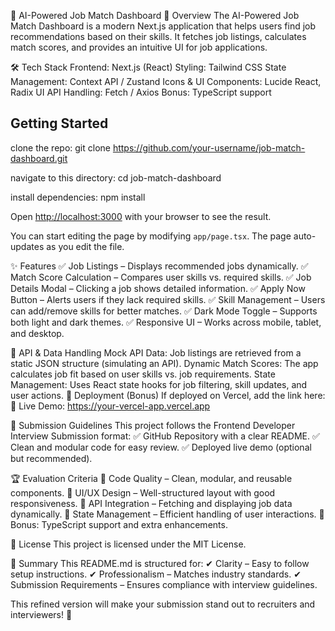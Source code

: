 📌 AI-Powered Job Match Dashboard
🚀 Overview
The AI-Powered Job Match Dashboard is a modern Next.js application that helps users find job recommendations based on their skills. It fetches job listings, calculates match scores, and provides an intuitive UI for job applications.

🛠 Tech Stack
Frontend: Next.js (React)
Styling: Tailwind CSS
State Management: Context API / Zustand
Icons & UI Components: Lucide React, Radix UI
API Handling: Fetch / Axios
Bonus: TypeScript support

## Getting Started
clone the repo:
git clone https://github.com/your-username/job-match-dashboard.git

navigate to this directory:
cd job-match-dashboard

install dependencies:
npm install


Open [http://localhost:3000](http://localhost:3000) with your browser to see the result.

You can start editing the page by modifying `app/page.tsx`. The page auto-updates as you edit the file.

✨ Features
✅ Job Listings – Displays recommended jobs dynamically.
✅ Match Score Calculation – Compares user skills vs. required skills.
✅ Job Details Modal – Clicking a job shows detailed information.
✅ Apply Now Button – Alerts users if they lack required skills.
✅ Skill Management – Users can add/remove skills for better matches.
✅ Dark Mode Toggle – Supports both light and dark themes.
✅ Responsive UI – Works across mobile, tablet, and desktop.

📡 API & Data Handling
Mock API Data: Job listings are retrieved from a static JSON structure (simulating an API).
Dynamic Match Scores: The app calculates job fit based on user skills vs. job requirements.
State Management: Uses React state hooks for job filtering, skill updates, and user actions.
🚀 Deployment (Bonus)
If deployed on Vercel, add the link here:
🔗 Live Demo: https://your-vercel-app.vercel.app

📜 Submission Guidelines
This project follows the Frontend Developer Interview Submission format:
✅ GitHub Repository with a clear README.
✅ Clean and modular code for easy review.
✅ Deployed live demo (optional but recommended).

🏆 Evaluation Criteria
🔹 Code Quality – Clean, modular, and reusable components.
🔹 UI/UX Design – Well-structured layout with good responsiveness.
🔹 API Integration – Fetching and displaying job data dynamically.
🔹 State Management – Efficient handling of user interactions.
🔹 Bonus: TypeScript support and extra enhancements.

📝 License
This project is licensed under the MIT License.

📌 Summary
This README.md is structured for:
✔ Clarity – Easy to follow setup instructions.
✔ Professionalism – Matches industry standards.
✔ Submission Requirements – Ensures compliance with interview guidelines.

This refined version will make your submission stand out to recruiters and interviewers! 🚀
